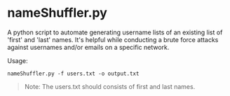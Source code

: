 # nameShuffler.py

A python script to automate generating username lists of an existing list of 'first' and 'last' names. It's helpful while conducting a brute force attacks against usernames and/or emails on a specific network.

Usage:
```
nameShuffler.py -f users.txt -o output.txt
```
> Note: The users.txt should consists of first and last names.
